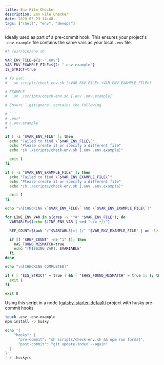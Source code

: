 ```yaml
---
title: Env File Checker
description: Env File Checker
date: 2020-05-23 14:48
tags: ["shell", "env", "devops"]
---
```


Ideally used as part of a pre-commit hook. This ensures your project's `.env.example` file contains the same vars as your local `.env` file.

````bash
#! /usr/bin/env sh

VAR_ENV_FILE=${1:-".env"}
VAR_ENV_EXAMPLE_FILE=${2:-".env.example"}
IS_STRICT=true

# To use:
#   sh scripts/check-env.sh [<VAR_ENV_FILE> <VAR_ENV_EXAMPLE_FILE>]

# EXAMPLE
#   sh ./scripts/check-env.sh [.env .env.example]

# Ensure `.gitignore` contains the following

# ```
# .env*
# !.env.example
# ```

if [ -z "$VAR_ENV_FILE" ]; then
  echo "Failed to find \`$VAR_ENV_FILE\`"
  echo "Please create it or specify a different file"
  echo "sh ./scripts/check-env.sh [.env .env.example]"

  exit 1
fi

if [ -z "$VAR_ENV_EXAMPLE_FILE" ]; then
  echo "Failed to find \`$VAR_ENV_EXAMPLE_FILE\`"
  echo "Please create it or specify a different file"
  echo "sh ./scripts/check-env.sh [.env .env.example]"

  exit 1
fi

echo "\n[CHECKING \`$VAR_ENV_FILE\` AND \`$VAR_ENV_EXAMPLE_FILE\`]"

for LINE_ENV_VAR in $(grep -v '^#' "$VAR_ENV_FILE"); do
  VARIABLE=$(echo $LINE_ENV_VAR | sed "s/=.*//")

  REF_COUNT=$(awk "/^$VARIABLE[=| ]/" "$VAR_ENV_EXAMPLE_FILE" | wc -l)

  if [[ "$REF_COUNT" -ne "1" ]]; then
    HAS_FOUND_MISMATCH=true
    echo "[MISSING VAR]: $VARIABLE"
  fi
done

echo "\n[CHECKING COMPLETED]"

if { [ "$IS_STRICT" = true ] && [ "$HAS_FOUND_MISMATCH" = true ]; }; then
  exit 1
fi

exit 0
````

Using this script in a node ([gatsby-starter-default](https://github.com/gatsbyjs/gatsby-starter-default)) project with husky pre-commit hooks

```bash
touch .env .env.example
npm install -D husky

echo '{
    "hooks": {
      "pre-commit": "sh scripts/check-env.sh && npm run format",
      "post-commit": "git update-index --again"
  }
}
' > .huskyrc
```
